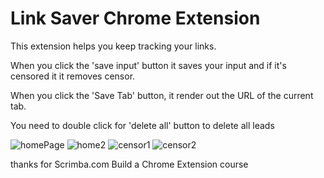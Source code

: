 # Link Saver Chrome Extension
 This extension helps you keep tracking your links.
 
 When you click the 'save input' button it saves your input and if it's censored it it removes censor.
 
 When you click the 'Save Tab' button, it render out the URL of the current tab.
 
 You need to double click for 'delete all' button to delete all leads
 

 
 
 
 
 
 
 
 
![homePage](https://user-images.githubusercontent.com/96104474/205496738-a8037d81-4d3f-4efd-8e1f-9705f4de14c2.png)
![home2](https://user-images.githubusercontent.com/96104474/205496742-2366b027-e39f-4719-b41a-ceefb30c5625.png)
![censor1](https://user-images.githubusercontent.com/96104474/205497138-70ef55fd-a666-4e9b-80a9-1ce328da12d5.png)
![censor2](https://user-images.githubusercontent.com/96104474/205497140-b80ebdc0-35a2-48e7-bc14-21e7fd35aa37.png)


thanks for Scrimba.com Build a Chrome Extension course
